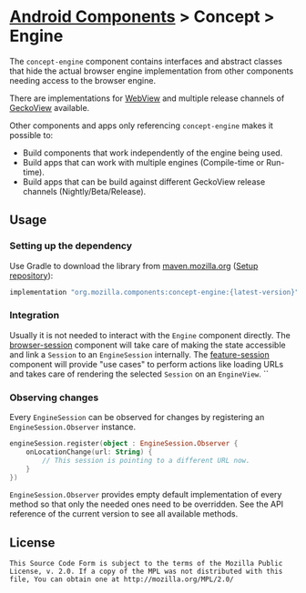# [Android Components](../../../README.md) > Concept > Engine

The `concept-engine` component contains interfaces and abstract classes that hide the actual browser engine implementation from other components needing access to the browser engine.

There are implementations for [WebView](https://developer.android.com/reference/android/webkit/WebView) and multiple release channels of [GeckoView](https://wiki.mozilla.org/Mobile/GeckoView) available.

Other components and apps only referencing `concept-engine` makes it possible to:

* Build components that work independently of the engine being used.
* Build apps that can work with multiple engines (Compile-time or Run-time).
* Build apps that can be build against different GeckoView release channels (Nightly/Beta/Release).

## Usage

### Setting up the dependency

Use Gradle to download the library from [maven.mozilla.org](https://maven.mozilla.org/) ([Setup repository](../../../README.md#maven-repository)):

```Groovy
implementation "org.mozilla.components:concept-engine:{latest-version}"
```

### Integration

Usually it is not needed to interact with the `Engine` component directly. The [browser-session](../../browser/session/README.md) component will take care of making the state accessible and link a `Session` to an `EngineSession` internally. The [feature-session](../../feature/session/README.md) component will provide "use cases" to perform actions like loading URLs and takes care of rendering the selected `Session` on an `EngineView`.
``
### Observing changes

Every `EngineSession` can be observed for changes by registering an `EngineSession.Observer` instance.

```Kotlin
engineSession.register(object : EngineSession.Observer {
    onLocationChange(url: String) {
        // This session is pointing to a different URL now.
    }
})
```

`EngineSession.Observer` provides empty default implementation of every method so that only the needed ones need to be overridden. See the API reference of the current version to see all available methods.

## License

    This Source Code Form is subject to the terms of the Mozilla Public
    License, v. 2.0. If a copy of the MPL was not distributed with this
    file, You can obtain one at http://mozilla.org/MPL/2.0/
